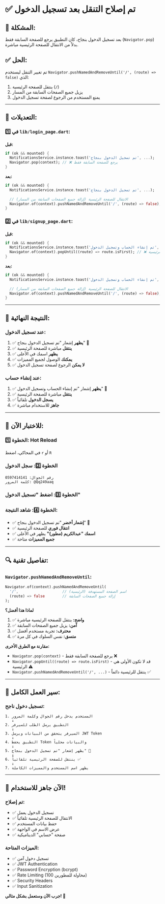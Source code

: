 # ✅ تم إصلاح التنقل بعد تسجيل الدخول

## 🎯 المشكلة:
بعد تسجيل الدخول بنجاح، كان التطبيق يرجع للصفحة السابقة فقط (`Navigator.pop`) بدلاً من الانتقال للصفحة الرئيسية مباشرة.

## ✅ الحل:
تم تغيير التنقل ليستخدم `Navigator.pushNamedAndRemoveUntil('/', (route) => false)` الذي:
1. ينتقل للصفحة الرئيسية (`/`)
2. يزيل جميع الصفحات السابقة من المسار
3. يمنع المستخدم من الرجوع لصفحة تسجيل الدخول

---

## 📝 التعديلات:

### 1️⃣ في `lib/login_page.dart`:

**قبل:**
```dart
if (ok && mounted) {
  NotificationsService.instance.toast('تم تسجيل الدخول بنجاح', ...);
  Navigator.pop(context); // ❌ يرجع للصفحة السابقة فقط
}
```

**بعد:**
```dart
if (ok && mounted) {
  NotificationsService.instance.toast('تم تسجيل الدخول بنجاح', ...);
  
  // الانتقال للصفحة الرئيسية (إزالة جميع الصفحات السابقة من المسار)
  Navigator.of(context).pushNamedAndRemoveUntil('/', (route) => false); // ✅
}
```

### 2️⃣ في `lib/signup_page.dart`:

**قبل:**
```dart
if (ok && mounted) {
  NotificationsService.instance.toast('تم إنشاء الحساب وتسجيل الدخول', ...);
  Navigator.of(context).popUntil((route) => route.isFirst); // ❌ قد لا ينتقل للرئيسية
}
```

**بعد:**
```dart
if (ok && mounted) {
  NotificationsService.instance.toast('تم إنشاء الحساب وتسجيل الدخول', ...);
  
  // الانتقال للصفحة الرئيسية (إزالة جميع الصفحات السابقة من المسار)
  Navigator.of(context).pushNamedAndRemoveUntil('/', (route) => false); // ✅
}
```

---

## 🎊 النتيجة النهائية:

### عند تسجيل الدخول:
1. ✅ **يظهر** إشعار "تم تسجيل الدخول بنجاح" 🎉
2. ✅ **ينتقل** مباشرة للصفحة الرئيسية
3. ✅ **يظهر** اسمك في الأعلى
4. ✅ **يمكنك** الوصول لجميع المميزات
5. ✅ **لا يمكن** الرجوع لصفحة تسجيل الدخول

### عند إنشاء حساب:
1. ✅ **يظهر** إشعار "تم إنشاء الحساب وتسجيل الدخول" 🎉
2. ✅ **ينتقل** مباشرة للصفحة الرئيسية
3. ✅ **يسجل الدخول** تلقائياً
4. ✅ **جاهز** للاستخدام مباشرة

---

## 🚀 للاختبار الآن:

### الخطوة 1️⃣: Hot Reload
في المحاكي، اضغط `r` أو `R`

### الخطوة 2️⃣: سجل الدخول
```
رقم الجوال: 0597414141
كلمة المرور: @Qq249aaq
```

### الخطوة 3️⃣: اضغط "تسجيل الدخول"

### الخطوة 4️⃣: شاهد النتيجة:
- ✅ **إشعار أخضر** "تم تسجيل الدخول بنجاح" 🎉
- ✅ **انتقال فوري** للصفحة الرئيسية
- ✅ **اسمك "عبدالكريم (مطور)"** يظهر في الأعلى
- ✅ **جميع المميزات** متاحة

---

## 🔍 تفاصيل تقنية:

### `Navigator.pushNamedAndRemoveUntil`:
```dart
Navigator.of(context).pushNamedAndRemoveUntil(
  '/',                    // اسم الصفحة المستهدفة (الرئيسية)
  (route) => false        // إزالة جميع الصفحات السابقة
);
```

**لماذا هذا أفضل؟**
1. ✅ **واضح:** ينتقل للصفحة الرئيسية مباشرة
2. ✅ **آمن:** يزيل جميع الصفحات السابقة
3. ✅ **محترف:** تجربة مستخدم أفضل
4. ✅ **متسق:** نفس السلوك في كل مرة

**مقارنة مع الطرق الأخرى:**
- `Navigator.pop(context)` - يرجع للصفحة السابقة فقط ❌
- `Navigator.popUntil((route) => route.isFirst)` - قد لا تكون الأولى هي الرئيسية ⚠️
- `Navigator.pushNamedAndRemoveUntil('/', ...)` - ينتقل للرئيسية دائماً ✅

---

## 📱 سير العمل الكامل:

### تسجيل دخول ناجح:
```
1. المستخدم يدخل رقم الجوال وكلمة المرور
   ↓
2. التطبيق يرسل الطلب للسيرفر
   ↓
3. السيرفر يتحقق من البيانات ويرسل JWT Token
   ↓
4. التطبيق يحفظ Token والبيانات محلياً
   ↓
5. يظهر إشعار "تم تسجيل الدخول بنجاح" 🎉
   ↓
6. ينتقل للصفحة الرئيسية تلقائياً ✅
   ↓
7. يظهر اسم المستخدم والمميزات الكاملة
```

---

## 🎉 الآن جاهز للاستخدام!

### تم إصلاح:
- ✅ تسجيل الدخول يعمل
- ✅ الانتقال للصفحة الرئيسية تلقائياً
- ✅ حفظ بيانات المستخدم
- ✅ عرض الاسم في الواجهة
- ✅ صفحة "حسابي" الديناميكية

### الميزات المتاحة:
- ✅ تسجيل دخول آمن
- ✅ JWT Authentication
- ✅ Password Encryption (bcrypt)
- ✅ Rate Limiting (100 محاولة للمطورين)
- ✅ Security Headers
- ✅ Input Sanitization

**جرب الآن وستعمل بشكل مثالي! 🚀**

